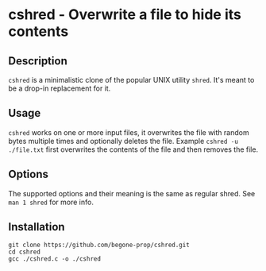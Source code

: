 # cshred - Overwrite a file to hide its contents

## Description

`cshred` is a minimalistic clone of the popular UNIX utility `shred`.
It's meant to be a drop-in replacement for it.

## Usage

`cshred` works on one or more input files, it overwrites the file with random
bytes multiple times and optionally deletes the file.
Example `cshred -u ./file.txt` first overwrites the contents of the file and
then removes the file.

## Options

The supported options and their meaning is the same as regular shred.
See `man 1 shred` for more info.

## Installation
```
git clone https://github.com/begone-prop/cshred.git
cd cshred
gcc ./cshred.c -o ./cshred
```

